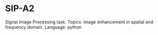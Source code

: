 # SIP-A2
Signal Image Processing task. Topics: image enhancement in spatial and frequency domain. Language: python
